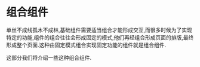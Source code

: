 # 组合组件

单丝不成线孤木不成林,基础组件需要适当组合才能形成交互,而很多时候为了实现特定的功能,组件的组合往往会形成固定的模式,他们再经组合形成页面的排版,最终形成整个页面.这种由固定模式组合实现固定功能的组件就是组合组件.

这部分我们将介绍一些这种组合组件.
